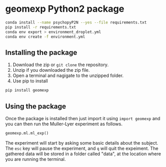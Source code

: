 # geomexp Python2 package

```bash
conda install --name psychopyP2N --yes --file requirements.txt  
pip install -r requirements.txt  
conda env export > environment_droplet.yml  
conda env create -f environment.yml
```
## Installing the package

1. Download the zip or `git clone` the repository.
2. Unzip if you downloaded the zip file.
3. Open a terminal and nagigate to the unzipped folder.
4. Use pip to install

```bash
pip install geomexp  
```

## Using the package
Once the package is installed then just import it using `import geomexp` and you can then run the Muller-Lyer experiment as follows.

``` Python
geomexp.ml.ml_exp()  
```
The experiment will start by asking some basic details about the subject. The `esc` key will pause the experiment, and `q` will quit the expeiment. The gathered data will be stored in a folder called "data", at the location where you are running the terminal.
